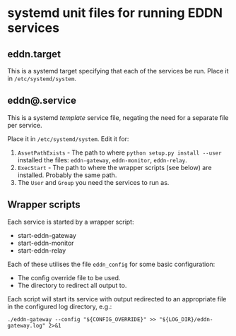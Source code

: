 # systemd unit files for running EDDN services

## eddn.target
This is a systemd target specifying that each of the services be run.
Place it in `/etc/systemd/system`.

## eddn@.service
This is a systemd *template* service file, negating the need for a
separate file per service.

Place it in `/etc/systemd/system`.  Edit it for:

 1. `AssetPathExists` - The path to where `python setup.py install --user`
   installed the files: `eddn-gateway`, `eddn-monitor`, `eddn-relay`.
 1. `ExecStart` - The path to where the wrapper scripts (see below) are
   installed.  Probably the same path.
 1. The `User` and `Group` you need the services to run as.

## Wrapper scripts
Each service is started by a wrapper script:

 - start-eddn-gateway
 - start-eddn-monitor
 - start-eddn-relay

Each of these utilises the file `eddn_config` for some basic
configuration:

 - The config override file to be used.
 - The directory to redirect all output to.

Each script will start its service with output redirected to an
appropriate file in the configured log directory, e.g.:

    ./eddn-gateway --config "${CONFIG_OVERRIDE}" >> "${LOG_DIR}/eddn-gateway.log" 2>&1
